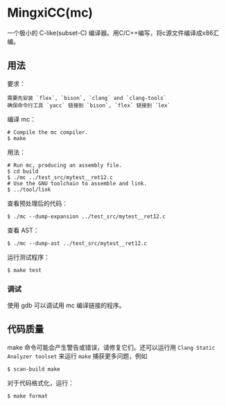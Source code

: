 # MingxiCC(mc)

一个极小的 C-like(subset-C) 编译器。用C/C++编写，将c源文件编译成x86汇编。

## 用法 

要求：

    需要先安装 `flex`, `bison`, `clang` and `clang-tools` 
    确保命令行工具 `yacc` 链接到 `bison`, `flex` 链接到 `lex`

编译 mc：

    # Compile the mc compiler.
    $ make

用法：

    # Run mc, producing an assembly file.
    $ cd build
    $ ./mc ../test_src/mytest__ret12.c
    # Use the GNU toolchain to assemble and link.
    $ ../tool/link

查看预处理后的代码：

    $ ./mc --dump-expansion ../test_src/mytest__ret12.c

查看 AST：

    $ ./mc --dump-ast ../test_src/mytest__ret12.c

运行测试程序：

    $ make test

### 调试

使用 gdb 可以调试用 mc 编译链接的程序。

## 代码质量

make 命令可能会产生警告或错误，请修复它们。还可以运行用 `Clang Static Analyzer toolset` 来运行 `make` 捕获更多问题，例如

    $ scan-build make

对于代码格式化，运行：

    $ make format
